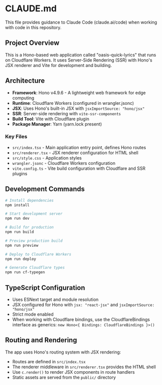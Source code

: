 # CLAUDE.md

This file provides guidance to Claude Code (claude.ai/code) when working with code in this repository.

## Project Overview

This is a Hono-based web application called "oasis-quick-lyrics" that runs on Cloudflare Workers. It uses Server-Side Rendering (SSR) with Hono's JSX renderer and Vite for development and building.

## Architecture

- **Framework**: Hono v4.9.6 - A lightweight web framework for edge computing
- **Runtime**: Cloudflare Workers (configured in wrangler.jsonc)
- **JSX**: Uses Hono's built-in JSX with `jsxImportSource: "hono/jsx"`
- **SSR**: Server-side rendering with `vite-ssr-components`
- **Build Tool**: Vite with Cloudflare plugin
- **Package Manager**: Yarn (yarn.lock present)

### Key Files

- `src/index.tsx` - Main application entry point, defines Hono routes
- `src/renderer.tsx` - JSX renderer configuration for HTML shell
- `src/style.css` - Application styles
- `wrangler.jsonc` - Cloudflare Workers configuration
- `vite.config.ts` - Vite build configuration with Cloudflare and SSR plugins

## Development Commands

```bash
# Install dependencies
npm install

# Start development server
npm run dev

# Build for production
npm run build

# Preview production build
npm run preview

# Deploy to Cloudflare Workers
npm run deploy

# Generate Cloudflare types
npm run cf-typegen
```

## TypeScript Configuration

- Uses ESNext target and module resolution
- JSX configured for Hono with `jsx: "react-jsx"` and `jsxImportSource: "hono/jsx"`
- Strict mode enabled
- When working with Cloudflare bindings, use the CloudflareBindings interface as generics: `new Hono<{ Bindings: CloudflareBindings }>()`

## Routing and Rendering

The app uses Hono's routing system with JSX rendering:
- Routes are defined in `src/index.tsx`
- The renderer middleware in `src/renderer.tsx` provides the HTML shell
- Use `c.render()` to render JSX components in route handlers
- Static assets are served from the `public/` directory